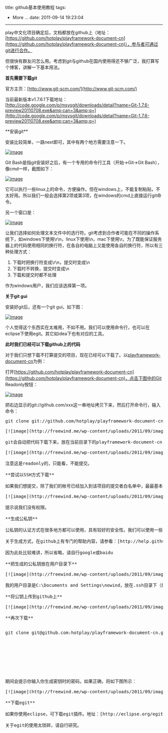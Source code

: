title: github基本使用教程
tags:
  - More ...
date: 2011-09-14 19:23:04
---

play中文化项目确定后，文档都放在github上（地址：[https://github.com/hotplay/playframework-document-cn](https://github.com/hotplay/playframework-document-cn)），参与者可通过git进行合作。

但很快有群友问怎么用。考虑到git与github在国内使用得还不够广泛，我打算写个博客，讲解一下基本用法。

**首先需要下载git**

官方主页：[http://www.git-scm.com/](http://www.git-scm.com/)

当前最新版本v1.7.6.1下载地址：[http://code.google.com/p/msysgit/downloads/detail?name=Git-1.7.6-preview20110708.exe&amp;can=3&amp;q=](http://code.google.com/p/msysgit/downloads/detail?name=Git-1.7.6-preview20110708.exe&amp;can=3&amp;q=)

<span id="more-236"></span>
<p>**安装git**

安装比较简单，一路next即可，其中有两个地方需要注意一下。

[![image](http://freewind.me/wp-content/uploads/2011/09/image_thumb9.png "image")](http://freewind.me/wp-content/uploads/2011/09/image9.png) 

Git Bash是指git安装好之后，有一个专用的命令行工具（开始->Git->Git Bash），像cmd一样，截图如下：

[![image](http://freewind.me/wp-content/uploads/2011/09/image_thumb10.png "image")](http://freewind.me/wp-content/uploads/2011/09/image10.png) 

它可以执行一些linux上的命令，方便操作。但在windows上，不能复制粘贴，不太好用。所以我们一般会选择第2项或第3项，在windows的cmd上直接运行git命令。

另一个窗口是：

[![image](http://freewind.me/wp-content/uploads/2011/09/image_thumb11.png "image")](http://freewind.me/wp-content/uploads/2011/09/image11.png) 

让我们选择如何处理文本文件中的选行符。git考虑到合作者可能在不同的操作系统下，如windows下使用\r\n，linux下使用\n，mac下使用\r。为了既能保证服务器上的代码使用相同的换行符，在各自的电脑上又能使用各自的换行符，所以有三种处理方式：

1.  下载时把换行符变成\r\n，提交时变成\n
2.  下载时不转换，提交时变成\n
3.  下载和提交时都不处理

作为windows用户，我们应该选择第一项。

**关于git gui**

安装好git后，还有一个git gui，如下图：

[![image](http://freewind.me/wp-content/uploads/2011/09/image_thumb12.png "image")](http://freewind.me/wp-content/uploads/2011/09/image12.png) 

个人觉得这个东西实在太难用，不如不用。我们可以使用命令行，也可以在eclipse下使用egit。其它如idea下也有对应的工具。

</p>
</p>

**此时我们已经可以下载github上的代码**

对于我们只想下载不打算提交的项目，现在已经可以下载了。以[playframework-document-cn](https://github.com/hotplay/playframework-document-cn)为例：

打开[https://github.com/hotplay/playframework-document-cn](https://github.com/hotplay/playframework-document-cn)，点击下图中的Git Readonly按钮：

[![image](http://freewind.me/wp-content/uploads/2011/09/image_thumb13.png "image")](http://freewind.me/wp-content/uploads/2011/09/image13.png) 

把右边显示的git://github.com/xxx这一串地址拷贝下来，然后打开命令行，输入命令：

<pre class="csharpcode">git clone git://github.com/hotplay/playframework-document-cn.git```

[![image](http://freewind.me/wp-content/uploads/2011/09/image_thumb14.png "image")](http://freewind.me/wp-content/uploads/2011/09/image14.png) 

git会自动把代码下载下来，放在当前目录下的playframework-document-cn目录下：

[![image](http://freewind.me/wp-content/uploads/2011/09/image_thumb15.png "image")](http://freewind.me/wp-content/uploads/2011/09/image15.png) 

注意这是readonly的，只能看，不能提交。

**尝试以SSH方式下载**

如果我们想提交，除了我们的帐号已经加入到该项目的提交者白名单中，最最基本的条件是，我们要生成公私钥，并把公钥填到github上。现在尝试SSH方式，会提示错误：

[![image](http://freewind.me/wp-content/uploads/2011/09/image_thumb16.png "image")](http://freewind.me/wp-content/uploads/2011/09/image16.png) 

提示说我们没有权限。

**生成公私钥**

公私钥的认证方式在很多地方都可以使用，具有较好的安全性。我们可以使用一些工具生成，小心保管好生成的公钥和私钥，它可以重复使用。公钥的信息可以公开（它实际上就是一段字符串），而私钥一定不可以让其它人知道。

关于生成方式，在github上有专门的帮助内容，请参看：[http://help.github.com/ssh-issues/](http://help.github.com/ssh-issues/)

因为此处比较难讲，所以省略，请自行google或baidu

**把生成的公私钥放在用户目录下**

[![image](http://freewind.me/wp-content/uploads/2011/09/image_thumb17.png "image")](http://freewind.me/wp-content/uploads/2011/09/image17.png) 

我的用户目录是C:\Documents and Settings\nowind，放在.ssh目录下（如果没有，新建）。其中前两个文件是我们生成的，known_hosts是后来自己生成的，不需管。

**将公钥上传到github上**

[![image](http://freewind.me/wp-content/uploads/2011/09/image_thumb18.png "image")](http://freewind.me/wp-content/uploads/2011/09/image18.png) 

**再次下载**

<pre class="csharpcode">git clone git@github.com:hotplay/playframework-document-cn.git```
</p>
</p>
</p>
</p>

期间会提示你输入你生成密钥时的密码，如果正确，将如下图所示：

[![image](http://freewind.me/wp-content/uploads/2011/09/image_thumb19.png "image")](http://freewind.me/wp-content/uploads/2011/09/image19.png) 

**下载egit**

如果你使用eclipse，可下载egit插件。地址：[http://eclipse.org/egit/download/](http://eclipse.org/egit/download/)

关于egit的使用太琐碎，请自行研究。